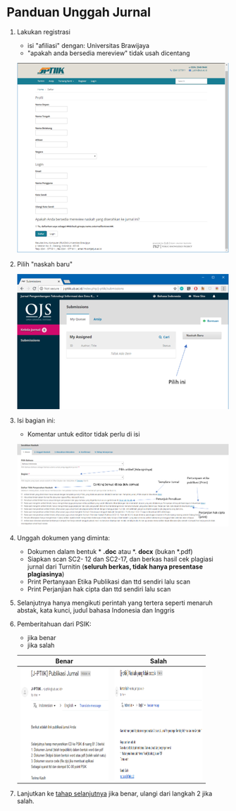 # Panduan Unggah Jurnal

1. Lakukan registrasi
   - isi "afiliasi" dengan: Universitas Brawijaya
   - "apakah anda bersedia mereview" tidak usah dicentang

   ![cover](/img/jurnal-1.png)

2. Pilih "naskah baru"

   ![cover](/img/jurnal-2.png)

3. Isi bagian ini:
   - Komentar untuk editor tidak perlu di isi

   ![cover](/img/jurnal-3.png)

4. Unggah dokumen yang diminta:
   - Dokumen dalam bentuk * **.doc** atau *. **docx** (bukan *.pdf)
   - Siapkan scan SC2- 12 dan SC2-17, dan berkas hasil cek plagiasi jurnal dari
     Turnitin (**seluruh berkas, tidak hanya presentase plagiasinya**)
   - Print Pertanyaan Etika Publikasi dan ttd sendiri lalu scan
   - Print Perjanjian hak cipta dan ttd sendiri lalu scan

5. Selanjutnya hanya mengikuti perintah yang tertera seperti menaruh abstak, kata
    kunci, judul bahasa Indonesia dan Inggris

6. Pemberitahuan dari PSIK:
   - jika benar
   - jika salah

   Benar                      |  Salah
   :-------------------------:|:-------------------------:
   <img src="/img/jurnal-benar.png" width="200" height="256"> |  <img src="/img/jurnal-salah.png" width="200" height="256">


7. Lanjutkan ke [tahap selanjutnya](walkthrough.md) jika benar, ulangi dari langkah 2 jika salah.



